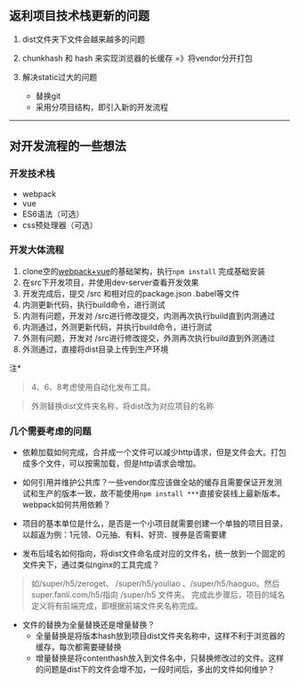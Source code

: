 
## 返利项目技术栈更新的问题


1. dist文件夹下文件会越来越多的问题

2. chunkhash 和 hash 来实现浏览器的长缓存 =》将vendor分开打包

3. 解决static过大的问题
    - 替换git 
    - 采用分项目结构，即引入新的开发流程

---

## 对开发流程的一些想法

### 开发技术栈 
  - webpack   
  - vue 
  - ES6语法（可选）
  - css预处理器（可选）

### 开发大体流程 
 1. clone空的[webpack+vue](https://github.com/woowyl/vue-webpack)的基础架构，执行`npm install` 完成基础安装
 2. 在src下开发项目，并使用dev-server查看开发效果
 3. 开发完成后，提交 /src 和相对应的package.json .babel等文件
 4. 内测更新代码，执行build命令，进行测试
 5. 内测有问题，开发对 /src进行修改提交，内测再次执行build直到内测通过
 6. 内测通过，外测更新代码，并执行build命令，进行测试
 7. 外测有问题，开发对 /src进行修改提交，外测再次执行build直到外测通过
 8. 外测通过，直接将dist目录上传到生产环境

 注*
 > 4、6、8考虑使用自动化发布工具。

 > 外测替换dist文件夹名称，将dist改为对应项目的名称

 ### 几个需要考虑的问题
 
 - 依赖加载如何完成，合并成一个文件可以减少http请求，但是文件会大。打包成多个文件，可以按需加载，但是http请求会增加。

 - 如何引用并维护公共库？一些vendor库应该做全站的缓存且需要保证开发测试和生产的版本一致，故不能使用`npm install ***`直接安装线上最新版本。webpack如何共用依赖？


 - 项目的基本单位是什么，是否是一个小项目就需要创建一个单独的项目目录，以超返为例：1元领、O元抽、有料、好货、搜券是否需要建

 - 发布后域名如何指向，将dist文件命名成对应的文件名，统一放到一个固定的文件夹下，通过类似nginx的工具完成？
 > 如/super/h5/zeroget、 /super/h5/youliao 、/super/h5/haoguo。然后super.fanli.com/h5/指向 /super/h5 文件夹。
完成此步骤后，项目的域名定义将有前端完成，即根据前端文件夹名称完成。

 - 文件的替换为全量替换还是增量替换？
    - 全量替换是将版本hash放到项目dist文件夹名称中，这样不利于浏览器的缓存，每次都需要硬替换
    - 增量替换是将contenthash放入到文件名中，只替换修改过的文件。这样的问题是dist下的文件会增不加，一段时间后，多出的文件如何维护？











